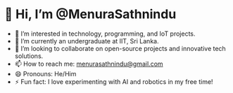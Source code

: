 # 👋 Hi, I’m @MenuraSathnindu

- 👀 I’m interested in technology, programming, and IoT projects.
- 🌱 I’m currently an undergraduate at IIT, Sri Lanka.
- 💞️ I’m looking to collaborate on open-source projects and innovative tech solutions.
- 📫 How to reach me: menurasathnindu@gmail.com
- 😄 Pronouns: He/Him
- ⚡ Fun fact: I love experimenting with AI and robotics in my free time!
